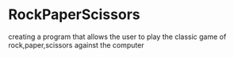 # RockPaperScissors
creating a program that allows the user to play the classic game of rock,paper,scissors against the computer
